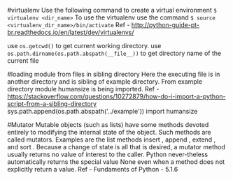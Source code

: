 #virtualenv
Use the following command to create a virtual environment ```$ virtualenv <dir_name>```
To use the virtualenv use the command ```$ source <virtualenv_dir_name>/bin/activate```
Ref -
http://python-guide-pt-br.readthedocs.io/en/latest/dev/virtualenvs/


use ```os.getcwd()``` to get current working directory.
use ```os.path.dirname(os.path.abspath(__file__))``` to get directory name of the current file

#loading module from files in sibling directory
Here the executing file is in another directory and is sibling of example directory. From example directory module humansize is being imported.
Ref - https://stackoverflow.com/questions/10272879/how-do-i-import-a-python-script-from-a-sibling-directory
  sys.path.append(os.path.abspath('../example'))
  import humansize

#Mutator
Mutable objects (such as lists) have some methods devoted entirely to modifying the internal state of the object.
Such methods are called mutators. Examples are the list methods insert , append , extend , and sort . Because a change of state is all that is desired, a mutator method usually returns no value of interest to the caller. Python never-theless automatically returns the special value None even when a method does not explicitly return a value.
Ref - Fundaments of Python - 5.1.6
